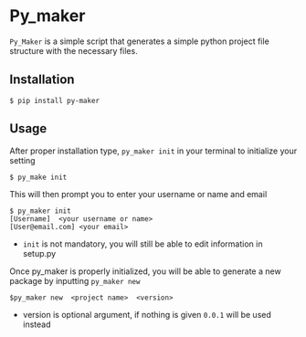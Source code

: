 # Py_maker

`Py_Maker` is a simple script that generates a simple python project file structure with the necessary files. 



## Installation

    $ pip install py-maker

## Usage

After proper installation type, `py_maker init` in your terminal to initialize your setting 

    $ py_make init

This will then prompt you to enter your username or name and email

    $ py_maker init
    [Username]  <your username or name>
    [User@email.com] <your email>

- `init` is not mandatory, you will still be able to edit information in setup.py

Once py_maker is properly initialized, you will be able to generate a new package by inputting `py_maker new`

    $py_maker new  <project name>  <version>

- version is optional argument, if nothing is given `0.0.1` will be used instead

